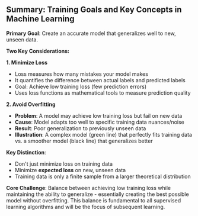 ## Summary: Training Goals and Key Concepts in Machine Learning

**Primary Goal**: Create an accurate model that generalizes well to new, unseen data.

**Two Key Considerations:**

**1. Minimize Loss**
- Loss measures how many mistakes your model makes
- It quantifies the difference between actual labels and predicted labels
- Goal: Achieve low training loss (few prediction errors)
- Uses loss functions as mathematical tools to measure prediction quality

**2. Avoid Overfitting**
- **Problem**: A model may achieve low training loss but fail on new data
- **Cause**: Model adapts too well to specific training data nuances/noise
- **Result**: Poor generalization to previously unseen data
- **Illustration**: A complex model (green line) that perfectly fits training data vs. a smoother model (black line) that generalizes better

**Key Distinction**: 
- Don't just minimize loss on training data
- Minimize **expected loss** on new, unseen data
- Training data is only a finite sample from a larger theoretical distribution

**Core Challenge**: Balance between achieving low training loss while maintaining the ability to generalize - essentially creating the best possible model without overfitting. This balance is fundamental to all supervised learning algorithms and will be the focus of subsequent learning.